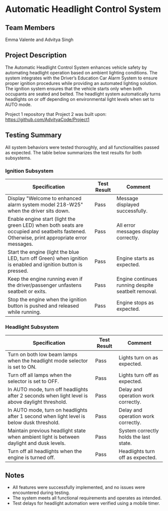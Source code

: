 # Automatic Headlight Control System

## Team Members
Emma Valente and Advitya Singh

## Project Description
The Automatic Headlight Control System enhances vehicle safety by automating headlight operation based on ambient lighting conditions. 
The system integrates with the Driver’s Education Car Alarm System to ensure proper ignition procedures while providing an automated lighting solution. 
The ignition system ensures that the vehicle starts only when both occupants are seated and belted. 
The headlight system automatically turns headlights on or off depending on environmental light levels when set to AUTO mode.

Project 1 repository that Project 2 was built upon: https://github.com/AdvityaCode/Project1

## Testing Summary
All system behaviors were tested thoroughly, and all functionalities passed as expected. The table below summarizes the test results for both subsystems.

### Ignition Subsystem
| Specification | Test Result | Comment |
|--------------|------------|---------|
| Display "Welcome to enhanced alarm system model 218-W25" when the driver sits down. | Pass | Message displayed successfully. |
| Enable engine start (light the green LED) when both seats are occupied and seatbelts fastened. Otherwise, print appropriate error messages. | Pass | All error messages display correctly. |
| Start the engine (light the blue LED, turn off Green) when ignition is enabled and ignition button is pressed. | Pass | Engine starts as expected. |
| Keep the engine running even if the driver/passenger unfastens seatbelt or exits. | Pass | Engine continues running despite seatbelt removal. |
| Stop the engine when the ignition button is pushed and released while running. | Pass | Engine stops as expected. |

### Headlight Subsystem
| Specification | Test Result | Comment |
|--------------|------------|---------|
| Turn on both low beam lamps when the headlight mode selector is set to ON. | Pass | Lights turn on as expected. |
| Turn off all lamps when the selector is set to OFF. | Pass | Lights turn off as expected. |
| In AUTO mode, turn off headlights after 2 seconds when light level is above daylight threshold. | Pass | Delay and operation work correctly. |
| In AUTO mode, turn on headlights after 1 second when light level is below dusk threshold. | Pass | Delay and operation work correctly. |
| Maintain previous headlight state when ambient light is between daylight and dusk levels. | Pass | System correctly holds the last state. |
| Turn off all headlights when the engine is turned off. | Pass | Headlights turn off as expected. |

## Notes
- All features were successfully implemented, and no issues were encountered during testing.
- The system meets all functional requirements and operates as intended.
- Test delays for headlight automation were verified using a mobile timer.
